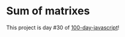 # Sum of matrixes
This project is day #30 of <a href="https://github.com/grigoryan-m/100-day-javascript">100-day-javascript</a>!
